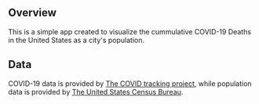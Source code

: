 ## Overview
This is a simple app created to visualize the cummulative COVID-19 Deaths in the United States as a city's population.

## Data
COVID-19 data is provided by [The COVID tracking project](https://covidtracking.com/), while population data is provided by [The United States Census Bureau](https://www.census.gov/).
